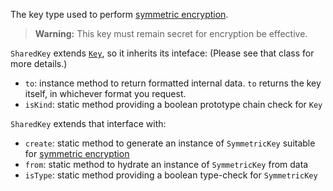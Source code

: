 The key type used to perform [symmetric encryption]().

> **Warning:** This key must remain secret for encryption be effective.

`SharedKey` extends [`Key`](), so it inherits its inteface: (Please see that class for more details.)
- `to`: instance method to return formatted internal data. `to` returns the key itself, in whichever format you request.
- `isKind`: static method providing a boolean prototype chain check for `Key`

`SharedKey` extends that interface with:
- `create`: static method to generate an instance of `SymmetricKey` suitable for [symmetric encryption]()
- `from`: static method to hydrate an instance of `SymmetricKey` from data
- `isType`: static method providing a boolean type-check for `SymmetricKey`
